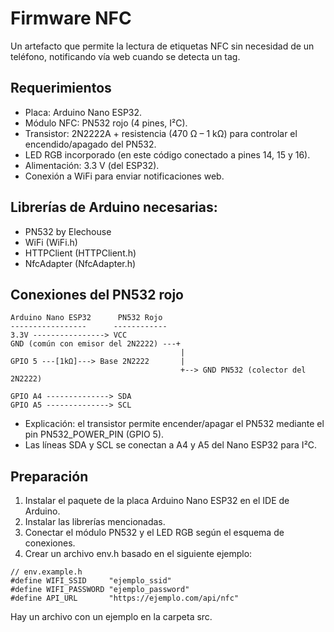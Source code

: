 # Firmware NFC

Un artefacto que permite la lectura de etiquetas NFC sin necesidad de un teléfono, notificando vía web cuando se detecta un tag.

## Requerimientos

- Placa: Arduino Nano ESP32.
- Módulo NFC: PN532 rojo (4 pines, I²C).
- Transistor: 2N2222A + resistencia (470 Ω – 1 kΩ) para controlar el encendido/apagado del PN532.
- LED RGB incorporado (en este código conectado a pines 14, 15 y 16).
- Alimentación: 3.3 V (del ESP32).
- Conexión a WiFi para enviar notificaciones web.

## Librerías de Arduino necesarias:

- PN532 by Elechouse
- WiFi (WiFi.h)
- HTTPClient (HTTPClient.h)
- NfcAdapter (NfcAdapter.h)

## Conexiones del PN532 rojo

```
Arduino Nano ESP32      PN532 Rojo
-----------------      ------------
3.3V ----------------> VCC
GND (común con emisor del 2N2222) ---+
                                      |
GPIO 5 ---[1kΩ]---> Base 2N2222       |
                                      +--> GND PN532 (colector del 2N2222)
                                   
GPIO A4 --------------> SDA
GPIO A5 --------------> SCL
```

- Explicación: el transistor permite encender/apagar el PN532 mediante el pin PN532_POWER_PIN (GPIO 5).
- Las líneas SDA y SCL se conectan a A4 y A5 del Nano ESP32 para I²C.

## Preparación 

1. Instalar el paquete de la placa Arduino Nano ESP32 en el IDE de Arduino.
2. Instalar las librerías mencionadas.
3. Conectar el módulo PN532 y el LED RGB según el esquema de conexiones.
4. Crear un archivo env.h basado en el siguiente ejemplo:

```
// env.example.h
#define WIFI_SSID     "ejemplo_ssid"
#define WIFI_PASSWORD "ejemplo_password"
#define API_URL       "https://ejemplo.com/api/nfc"
```

Hay un archivo con un ejemplo en la carpeta src. 
